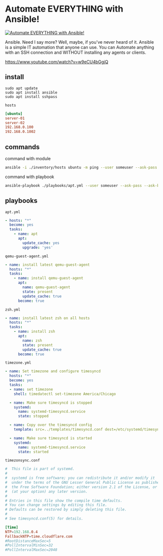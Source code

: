 # Automate EVERYTHING with Ansible!


[![Automate EVERYTHING with Ansible!](http://img.youtube.com/vi/w9eCU4bGgjQ/0.jpg)](https://www.youtube.com/watch?v=w9eCU4bGgjQ "Automate EVERYTHING with Ansible!")


Ansible. Need I say more?  Well, maybe, if you've never heard of it. Ansible is a simple IT automation that anyone can use.  You can Automate anything with an SSH connection and WITHOUT installing any agents or clients.


https://www.youtube.com/watch?v=w9eCU4bGgjQ


## install

```
sudo apt update
sudo apt install ansible
sudo apt install sshpass
```

`hosts`

```ini
[ubuntu]
server-01
server-02
192.168.0.100
192.168.0.1002
```

## commands

command with module

```bash
ansible -i ./inventory/hosts ubuntu -m ping --user someuser --ask-pass
```

command with playbook


```bash
ansible-playbook ./playbooks/apt.yml --user someuser --ask-pass --ask-become-pass -i ./inventory/hosts
```

## playbooks

`apt.yml`

```yml
- hosts: "*"
  become: yes
  tasks:
    - name: apt
      apt:
        update_cache: yes
        upgrade: 'yes'
```


`qemu-guest-agent.yml`

```yml
- name: install latest qemu-guest-agent
  hosts: "*"
  tasks:
    - name: install qemu-guest-agent
      apt:
        name: qemu-guest-agent
        state: present
        update_cache: true
      become: true
```

`zsh.yml`

```yml
- name: install latest zsh on all hosts
  hosts: "*"
  tasks:
    - name: install zsh
      apt:
        name: zsh
        state: present
        update_cache: true
      become: true
```

`timezone.yml`

```yml
- name: Set timezone and configure timesyncd
  hosts: "*"
  become: yes
  tasks:
  - name: set timezone
    shell: timedatectl set-timezone America/Chicago

  - name: Make sure timesyncd is stopped
    systemd:
      name: systemd-timesyncd.service
      state: stopped

  - name: Copy over the timesyncd config
    template: src=../templates/timesyncd.conf dest=/etc/systemd/timesyncd.conf

  - name: Make sure timesyncd is started
    systemd:
      name: systemd-timesyncd.service
      state: started
```

`timezonsync.conf`

```conf
#  This file is part of systemd.
#
#  systemd is free software; you can redistribute it and/or modify it
#  under the terms of the GNU Lesser General Public License as published by
#  the Free Software Foundation; either version 2.1 of the License, or
#  (at your option) any later version.
#
# Entries in this file show the compile time defaults.
# You can change settings by editing this file.
# Defaults can be restored by simply deleting this file.
#
# See timesyncd.conf(5) for details.

[Time]
NTP=192.168.0.4
FallbackNTP=time.cloudflare.com
#RootDistanceMaxSec=5
#PollIntervalMinSec=32
#PollIntervalMaxSec=2048
```